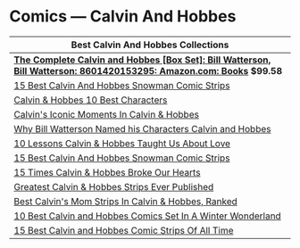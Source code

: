# Comics — Calvin And Hobbes 

| Best Calvin And Hobbes Collections |
|---|
| **[The Complete Calvin and Hobbes \[Box Set\]: Bill Watterson, Bill Watterson: 8601420153295: Amazon.com: Books](https://www.amazon.com/Complete-Calvin-Hobbes-Box-Set/dp/0740748475?tag=gamespot-bfcm-20 ) $99.58** |
| [15 Best Calvin And Hobbes Snowman Comic Strips](https://www.cbr.com/best-calvin-hobbes-snowman-comics/#calvin-39-s-parents-worry-about-his-mental-health ) |
| [Calvin & Hobbes 10 Best Characters](https://www.cbr.com/calvin-n-hobbes-favorite-characters/ ) |
| [Calvin's Iconic Moments In Calvin & Hobbes](https://www.cbr.com/calvin-hobbes-best-calvin-stories/ ) |
| [Why Bill Watterson Named his Characters Calvin and Hobbes](https://www.cbr.com/calvin-hobbes-name-inspiration-trivia/ ) |
| [10 Lessons Calvin & Hobbes Taught Us About Love](https://www.cbr.com/calvin-and-hobbes-lessons-taught-about-love/#good-friends-love-and-support-each-other ) |
| [15 Best Calvin And Hobbes Snowman Comic Strips](https://www.cbr.com/best-calvin-hobbes-snowman-comics/ ) |
| [15 Times Calvin & Hobbes Broke Our Hearts](https://www.cbr.com/calvin-hobbes-sad-comics/ ) |
| [Greatest Calvin & Hobbes Strips Ever Published](https://www.cbr.com/greatest-calvin-and-hobbes-newspaper-strips/ ) |
| [Best Calvin's Mom Strips In Calvin & Hobbes, Ranked](https://www.cbr.com/calvin-and-hobbs-mom-comic-strips-ranked/ ) |
| [10 Best Calvin and Hobbes Comics Set In A Winter Wonderland](https://www.cbr.com/calvin-and-hobbes-best-winter-wonderland-comics/ ) |
| [15 Best Calvin and Hobbes Comic Strips Of All Time](https://www.cbr.com/greatest-calvin-and-hobbes-newspaper-strips/ ) |
